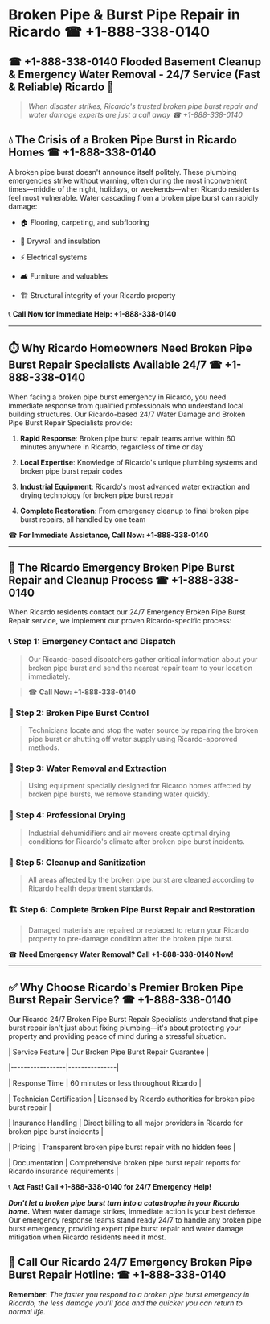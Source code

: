 # Broken Pipe & Burst Pipe Repair in Ricardo ☎ +1-888-338-0140  
## ☎ +1-888-338-0140 Flooded Basement Cleanup & Emergency Water Removal - 24/7 Service (Fast & Reliable) Ricardo 🚨  

> *When disaster strikes, Ricardo's trusted broken pipe burst repair and water damage experts are just a call away ☎ +1-888-338-0140*  

## 💧 The Crisis of a Broken Pipe Burst in Ricardo Homes ☎ +1-888-338-0140  

A broken pipe burst doesn't announce itself politely. These plumbing emergencies strike without warning, often during the most inconvenient times—middle of the night, holidays, or weekends—when Ricardo residents feel most vulnerable. Water cascading from a broken pipe burst can rapidly damage:  

* 🏠 Flooring, carpeting, and subflooring  
* 🧱 Drywall and insulation  
* ⚡ Electrical systems  
* 🛋️ Furniture and valuables  
* 🏗️ Structural integrity of your Ricardo property  

📞 **Call Now for Immediate Help: +1-888-338-0140**  

---  

## ⏱️ Why Ricardo Homeowners Need Broken Pipe Burst Repair Specialists Available 24/7 ☎ +1-888-338-0140  

When facing a broken pipe burst emergency in Ricardo, you need immediate response from qualified professionals who understand local building structures. Our Ricardo-based 24/7 Water Damage and Broken Pipe Burst Repair Specialists provide:  

1. **Rapid Response**: Broken pipe burst repair teams arrive within 60 minutes anywhere in Ricardo, regardless of time or day  
2. **Local Expertise**: Knowledge of Ricardo's unique plumbing systems and broken pipe burst repair codes  
3. **Industrial Equipment**: Ricardo's most advanced water extraction and drying technology for broken pipe burst repair  
4. **Complete Restoration**: From emergency cleanup to final broken pipe burst repairs, all handled by one team  

☎ **For Immediate Assistance, Call Now: +1-888-338-0140**  

---  

## 🔧 The Ricardo Emergency Broken Pipe Burst Repair and Cleanup Process ☎ +1-888-338-0140  

When Ricardo residents contact our 24/7 Emergency Broken Pipe Burst Repair service, we implement our proven Ricardo-specific process:  

### 📞 Step 1: Emergency Contact and Dispatch  
> Our Ricardo-based dispatchers gather critical information about your broken pipe burst and send the nearest repair team to your location immediately.  
> ☎ **Call Now: +1-888-338-0140**  

### 🚿 Step 2: Broken Pipe Burst Control  
> Technicians locate and stop the water source by repairing the broken pipe burst or shutting off water supply using Ricardo-approved methods.  

### 🌊 Step 3: Water Removal and Extraction  
> Using equipment specially designed for Ricardo homes affected by broken pipe bursts, we remove standing water quickly.  

### 💨 Step 4: Professional Drying  
> Industrial dehumidifiers and air movers create optimal drying conditions for Ricardo's climate after broken pipe burst incidents.  

### 🧼 Step 5: Cleanup and Sanitization  
> All areas affected by the broken pipe burst are cleaned according to Ricardo health department standards.  

### 🏗️ Step 6: Complete Broken Pipe Burst Repair and Restoration  
> Damaged materials are repaired or replaced to return your Ricardo property to pre-damage condition after the broken pipe burst.  

☎ **Need Emergency Water Removal? Call +1-888-338-0140 Now!**  

---  

## ✅ Why Choose Ricardo's Premier Broken Pipe Burst Repair Service? ☎ +1-888-338-0140  

Our Ricardo 24/7 Broken Pipe Burst Repair Specialists understand that pipe burst repair isn't just about fixing plumbing—it's about protecting your property and providing peace of mind during a stressful situation.  

| Service Feature | Our Broken Pipe Burst Repair Guarantee |  
|-----------------|---------------|  
| Response Time | 60 minutes or less throughout Ricardo |  
| Technician Certification | Licensed by Ricardo authorities for broken pipe burst repair |  
| Insurance Handling | Direct billing to all major providers in Ricardo for broken pipe burst incidents |  
| Pricing | Transparent broken pipe burst repair with no hidden fees |  
| Documentation | Comprehensive broken pipe burst repair reports for Ricardo insurance requirements |  

📞 **Act Fast! Call +1-888-338-0140 for 24/7 Emergency Help!**  

***Don't let a broken pipe burst turn into a catastrophe in your Ricardo home.*** When water damage strikes, immediate action is your best defense. Our emergency response teams stand ready 24/7 to handle any broken pipe burst emergency, providing expert pipe burst repair and water damage mitigation when Ricardo residents need it most.  

## 📱 Call Our Ricardo 24/7 Emergency Broken Pipe Burst Repair Hotline: ☎ +1-888-338-0140  

**Remember**: *The faster you respond to a broken pipe burst emergency in Ricardo, the less damage you'll face and the quicker you can return to normal life.*